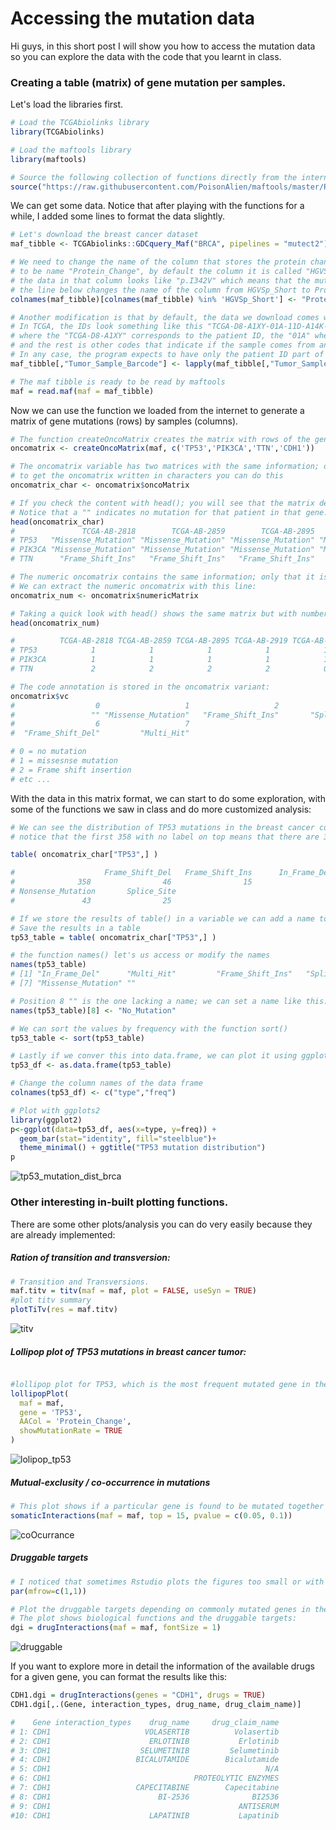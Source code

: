 # Accessing the mutation data

Hi guys, in this short post I will show you how to access the mutation data so you can explore the data with the code that you learnt in class.

### Creating a table (matrix) of gene mutation per samples.

Let's load the libraries first.
```R
# Load the TCGAbiolinks library
library(TCGAbiolinks)

# Load the maftools library
library(maftools)

# Source the following collection of functions directly from the internet. This allows us to use the function "createOncoMatrix"
source("https://raw.githubusercontent.com/PoisonAlien/maftools/master/R/oncomatrix.R")
```

We can get some data. Notice that after playing with the functions for a while, I added some lines to format the data slightly.
```R
# Let's download the breast cancer dataset
maf_tibble <- TCGAbiolinks::GDCquery_Maf("BRCA", pipelines = "mutect2")

# We need to change the name of the column that stores the protein change in the MAF files because some of the maftools functions expect the column
# to be name "Protein_Change", by default the column it is called "HGVSp_Short".
# the data in that column looks like "p.I342V" which means that the mutation is changing the aminoacid 342 in the protein from Isoleucine to Valine.
# the line below changes the name of the column from HGVSp_Short to Protein_Change; There are other ways to rename columns, feel free to explore if you want hehe
colnames(maf_tibble)[colnames(maf_tibble) %in% 'HGVSp_Short'] <- "Protein_Change"

# Another modification is that by default, the data we download comes with the full sample code.
# In TCGA, the IDs look something like this "TCGA-D8-A1XY-01A-11D-A14K-09"; 
# where the "TCGA-D8-A1XY" corresponds to the patient ID, the "01A" whether is tumor or normal tissue,
# and the rest is other codes that indicate if the sample comes from an RNA-Seq, Sequencing or any other experiment.
# In any case, the program expects to have only the patient ID part of the code, thus, the line below removes all the characters after the third "-".
maf_tibble[,"Tumor_Sample_Barcode"] <- lapply(maf_tibble[,"Tumor_Sample_Barcode"], function(x) substr(x, 1, 12) )

# The maf tibble is ready to be read by maftools
maf = read.maf(maf = maf_tibble)
```

Now we can use the function we loaded from the internet to generate a matrix of gene mutations (rows) by samples (columns).
```R
# The function createOncoMatrix creates the matrix with rows of the genes we provide (in this case 3 genes) and the samples are in columns. Inside, the content of the matrix indicates if a given sample is mutated in a given gene.
oncomatrix <- createOncoMatrix(maf, c('TP53','PIK3CA','TTN','CDH1'))

# The oncomatrix variable has two matrices with the same information; one written in character and another with numbers encoding the information.
# to get the oncomatrix written in characters you can do this
oncomatrix_char <- oncomatrix$oncoMatrix

# If you check the content with head(); you will see that the matrix denotes the type of mutation a patient has in a given gene.
# Notice that a "" indicates no mutation for that patient in that gene.
head(oncomatrix_char)
#               TCGA-AB-2818        TCGA-AB-2859        TCGA-AB-2895        TCGA-AB-2919        TCGA-AB-2945       
# TP53   "Missense_Mutation" "Missense_Mutation" "Missense_Mutation" "Missense_Mutation" "Missense_Mutation"
# PIK3CA "Missense_Mutation" "Missense_Mutation" "Missense_Mutation" "Missense_Mutation" "Missense_Mutation"
# TTN      "Frame_Shift_Ins"   "Frame_Shift_Ins"   "Frame_Shift_Ins"   "Frame_Shift_Ins"   ""  

# The numeric oncomatrix contains the same information; only that it is encoded in numerical form.
# We can extract the numeric oncomatrix with this line:
oncomatrix_num <- oncomatrix$numericMatrix

# Taking a quick look with head() shows the same matrix but with numbers
head(oncomatrix_num)

#          TCGA-AB-2818 TCGA-AB-2859 TCGA-AB-2895 TCGA-AB-2919 TCGA-AB-2945 TCGA-AB-2861 TCGA-AB-2925 TCGA-AB-2931 TCGA-AB-2802
# TP53            1            1            1            1            1            5            1            1            1
# PIK3CA          1            1            1            1            1            0            0            0            0
# TTN             2            2            2            2            0            2            2            2            0

# The code annotation is stored in the oncomatrix variant:
oncomatrix$vc
#                  0                   1                   2                   3                   4                   5 
#                 "" "Missense_Mutation"   "Frame_Shift_Ins"       "Splice_Site"      "In_Frame_Ins" "Nonsense_Mutation" 
#                  6                   7 
#  "Frame_Shift_Del"         "Multi_Hit" 

# 0 = no mutation
# 1 = missesnse mutation
# 2 = Frame shift insertion
# etc ...

```

With the data in this matrix format, we can start to do some exploration, with some of the functions we saw in class and do more customized analysis:
```R
# We can see the distribution of TP53 mutations in the breast cancer cohort; 
# notice that the first 358 with no label on top means that there are 358 patients with no TP53 mutation.

table( oncomatrix_char["TP53",] )

#                    Frame_Shift_Del   Frame_Shift_Ins      In_Frame_Del Missense_Mutation         Multi_Hit 
#              358                46                15                 5               198                 6 
# Nonsense_Mutation       Splice_Site 
#               43                25 

# If we store the results of table() in a variable we can add a name to that column:
# Save the results in a table
tp53_table = table( oncomatrix_char["TP53",] )

# the function names() let's us access or modify the names
names(tp53_table)
# [1] "In_Frame_Del"      "Multi_Hit"         "Frame_Shift_Ins"   "Splice_Site"       "Nonsense_Mutation" "Frame_Shift_Del"  
# [7] "Missense_Mutation" ""   

# Position 8 "" is the one lacking a name; we can set a name like this:
names(tp53_table)[8] <- "No_Mutation"

# We can sort the values by frequency with the function sort()
tp53_table <- sort(tp53_table)

# Lastly if we conver this into data.frame, we can plot it using ggplots as we saw in class.
tp53_df <- as.data.frame(tp53_table)

# Change the column names of the data frame
colnames(tp53_df) <- c("type","freq")

# Plot with ggplots2
library(ggplot2)
p<-ggplot(data=tp53_df, aes(x=type, y=freq)) +
  geom_bar(stat="identity", fill="steelblue")+
  theme_minimal() + ggtitle("TP53 mutation distribution")
p
```

![tp53_mutation_dist_brca](https://user-images.githubusercontent.com/1195488/131877413-224af449-e753-4758-ae57-33704dae1a9a.png)

### Other interesting in-built plotting functions.
There are some other plots/analysis you can do very easily because they are already implemented:

##### Ration of transition and transversion:
```R
# Transition and Transversions.
maf.titv = titv(maf = maf, plot = FALSE, useSyn = TRUE)
#plot titv summary
plotTiTv(res = maf.titv)
```
![titv](https://user-images.githubusercontent.com/1195488/131879240-0bcbdd2e-43c9-4ca6-afab-2c398c63dd61.png)


##### Lollipop plot of TP53 mutations in breast cancer tumor:
```R

#lollipop plot for TP53, which is the most frequent mutated gene in the TCGA breast cancer tumors.
lollipopPlot(
  maf = maf,
  gene = 'TP53',
  AACol = 'Protein_Change',
  showMutationRate = TRUE
)
```
![lolipop_tp53](https://user-images.githubusercontent.com/1195488/131879224-1e6fee3f-2a8b-40a7-b1c7-6306847203d8.png)


##### Mutual-exclusity / co-occurrence in mutations
```R
# This plot shows if a particular gene is found to be mutated together with another gene across many tumors (or if their mutations are mutually exclusive)
somaticInteractions(maf = maf, top = 15, pvalue = c(0.05, 0.1))
```
![coOcurrance](https://user-images.githubusercontent.com/1195488/131879632-194beca9-5695-4ff0-bfb3-30c49c6c9b6b.png)


##### Druggable targets
```R
# I noticed that sometimes Rstudio plots the figures too small or with weird margins, If this happens reset the the dimensions of the plot with
par(mfrow=c(1,1))

# Plot the druggable targets depending on commonly mutated genes in the tumors of the cohort
# The plot shows biological functions and the druggable targets:
dgi = drugInteractions(maf = maf, fontSize = 1)
```
![druggable](https://user-images.githubusercontent.com/1195488/131880601-d39006a7-1283-4f47-b7e9-14bfc4e0c447.png)

If you want to explore more in detail the information of the available drugs for a given gene, you can format the results like this:
```R
CDH1.dgi = drugInteractions(genes = "CDH1", drugs = TRUE)
CDH1.dgi[,.(Gene, interaction_types, drug_name, drug_claim_name)]

#    Gene interaction_types    drug_name     drug_claim_name
# 1: CDH1                     VOLASERTIB          Volasertib
# 2: CDH1                      ERLOTINIB           Erlotinib
# 3: CDH1                    SELUMETINIB         Selumetinib
# 4: CDH1                   BICALUTAMIDE        Bicalutamide
# 5: CDH1                                                N/A
# 6: CDH1                                PROTEOLYTIC ENZYMES
# 7: CDH1                   CAPECITABINE        Capecitabine
# 8: CDH1                        BI-2536              BI2536
# 9: CDH1                                          ANTISERUM
#10: CDH1                      LAPATINIB           Lapatinib
```
